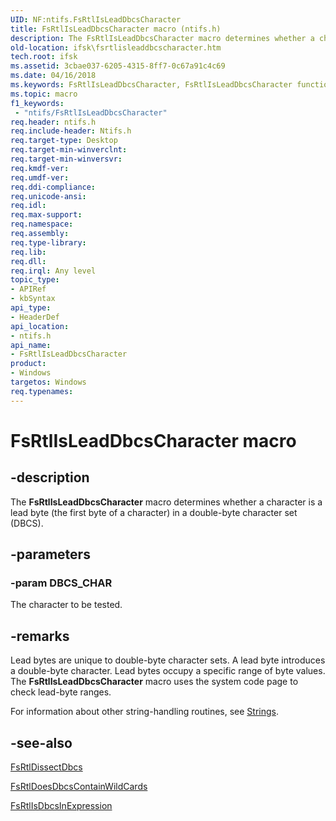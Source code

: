 ```yaml
---
UID: NF:ntifs.FsRtlIsLeadDbcsCharacter
title: FsRtlIsLeadDbcsCharacter macro (ntifs.h)
description: The FsRtlIsLeadDbcsCharacter macro determines whether a character is a lead byte (the first byte of a character) in a double-byte character set (DBCS).
old-location: ifsk\fsrtlisleaddbcscharacter.htm
tech.root: ifsk
ms.assetid: 3cbae037-6205-4315-8ff7-0c67a91c4c69
ms.date: 04/16/2018
ms.keywords: FsRtlIsLeadDbcsCharacter, FsRtlIsLeadDbcsCharacter function [Installable File System Drivers], fsrtlref_758a5e18-3446-43c4-8cce-baecdf727f98.xml, ifsk.fsrtlisleaddbcscharacter, ntifs/FsRtlIsLeadDbcsCharacter
ms.topic: macro
f1_keywords:
 - "ntifs/FsRtlIsLeadDbcsCharacter"
req.header: ntifs.h
req.include-header: Ntifs.h
req.target-type: Desktop
req.target-min-winverclnt: 
req.target-min-winversvr: 
req.kmdf-ver: 
req.umdf-ver: 
req.ddi-compliance: 
req.unicode-ansi: 
req.idl: 
req.max-support: 
req.namespace: 
req.assembly: 
req.type-library: 
req.lib: 
req.dll: 
req.irql: Any level
topic_type:
- APIRef
- kbSyntax
api_type:
- HeaderDef
api_location:
- ntifs.h
api_name:
- FsRtlIsLeadDbcsCharacter
product:
- Windows
targetos: Windows
req.typenames: 
---
```


# FsRtlIsLeadDbcsCharacter macro


## -description


The <b>FsRtlIsLeadDbcsCharacter</b> macro determines whether a character is a lead byte (the first byte of a character) in a double-byte character set (DBCS). 


## -parameters




### -param DBCS_CHAR

<p>The character to be tested.</p>






## -remarks



Lead bytes are unique to double-byte character sets. A lead byte introduces a double-byte character. Lead bytes occupy a specific range of byte values. The <b>FsRtlIsLeadDbcsCharacter</b> macro uses the system code page to check lead-byte ranges.  

For information about other string-handling routines, see <a href="https://docs.microsoft.com/windows-hardware/drivers/ddi/index">Strings</a>. 




## -see-also




<a href="https://docs.microsoft.com/windows-hardware/drivers/ddi/ntifs/nf-ntifs-_fsrtl_advanced_fcb_header-fsrtldissectdbcs">FsRtlDissectDbcs</a>



<a href="https://docs.microsoft.com/windows-hardware/drivers/ddi/ntifs/nf-ntifs-_fsrtl_advanced_fcb_header-fsrtldoesdbcscontainwildcards">FsRtlDoesDbcsContainWildCards</a>



<a href="https://docs.microsoft.com/windows-hardware/drivers/ddi/ntifs/nf-ntifs-_fsrtl_advanced_fcb_header-fsrtlisdbcsinexpression">FsRtlIsDbcsInExpression</a>
 

 

